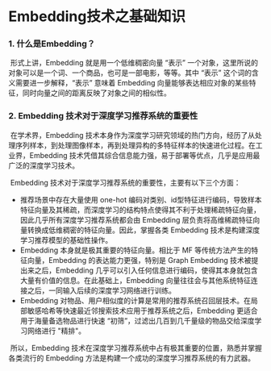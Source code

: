 # Embedding技术之基础知识

### 1. 什么是Embedding？

​		形式上讲，Embedding 就是用一个低维稠密向量 “表示” 一个对象，这里所说的对象可以是一个词、一个商品，也可是一部电影，等等。其中 “表示” 这个词的含义需要进一步解释，“表示” 意味着 Embedding 向量能够表达相应对象的某些特征，同时向量之间的距离反映了对象之间的相似性。

### 2. Embedding 技术对于深度学习推荐系统的重要性

​		在学术界，Embedding 技术本身作为深度学习研究领域的热门方向，经历了从处理序列样本，到处理图像样本，再到处理异构的多特征样本的快速进化过程。在工业界，Embedding 技术凭借其综合信息能力强，易于部署等优点，几乎是应用最广泛的深度学习技术。

​		Embedding 技术对于深度学习推荐系统的重要性，主要有以下三个方面：

- 推荐场景中存在大量使用 one-hot 编码对类别、id型特征进行编码，导致样本特征向量及其稀疏，而深度学习的结构特点使得其不利于处理稀疏特征向量，因此几乎所有深度学习推荐系统都会由 Embedding 层负责将高维稀疏特征向量转换成低维稠密的特征向量。因此，掌握各类 Embedding 技术是构建深度学习推荐模型的基础性操作。
- Embedding 本身就是极其重要的特征向量。相比于 MF 等传统方法产生的特征向量，Embedding 的表达能力更强，特别是 Graph Embedding 技术被提出来之后，Embedding 几乎可以引入任何信息进行编码，使得其本身就包含大量有价值的信息。在此基础上，Embedding 向量往往会与其他系统特征连接之后，一同输入后续的深度学习网络进行训练。
- Embedding 对物品、用户相似度的计算是常用的推荐系统召回层技术。在局部敏感哈希等快速最近邻搜索技术应用于推荐系统之后，Embedding 更适合用于海量备选物品进行快速 “初筛”，过滤出几百到几千量级的物品交给深度学习网络进行 "精排"。



​		所以，Embedding 技术在深度学习推荐系统中占有极其重要的位置，熟悉并掌握各类流行的  Embedding 方法是构建一个成功的深度学习推荐系统的有力武器。